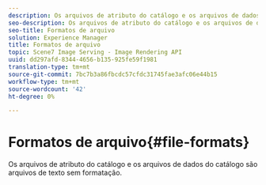 ```yaml
---
description: Os arquivos de atributo do catálogo e os arquivos de dados do catálogo são arquivos de texto sem formatação.
seo-description: Os arquivos de atributo do catálogo e os arquivos de dados do catálogo são arquivos de texto sem formatação.
seo-title: Formatos de arquivo
solution: Experience Manager
title: Formatos de arquivo
topic: Scene7 Image Serving - Image Rendering API
uuid: dd297afd-8344-4656-b135-925fe59f1981
translation-type: tm+mt
source-git-commit: 7bc7b3a86fbcdc57cfdc31745fae3afc06e44b15
workflow-type: tm+mt
source-wordcount: '42'
ht-degree: 0%

---
```



# Formatos de arquivo{#file-formats}

Os arquivos de atributo do catálogo e os arquivos de dados do catálogo são arquivos de texto sem formatação.

